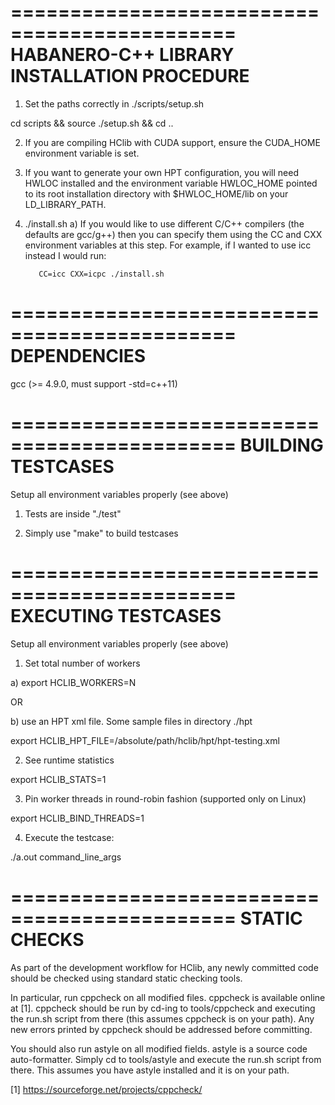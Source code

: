 =============================================
HABANERO-C++ LIBRARY INSTALLATION PROCEDURE
=============================================

1) Set the paths correctly in ./scripts/setup.sh

cd scripts && source ./setup.sh && cd ..

2) If you are compiling HClib with CUDA support, ensure the CUDA_HOME
   environment variable is set.

3) If you want to generate your own HPT configuration, you will need HWLOC
   installed and the environment variable HWLOC_HOME pointed to its root
   installation directory with $HWLOC_HOME/lib on your LD_LIBRARY_PATH.

4) ./install.sh
   a) If you would like to use different C/C++ compilers (the defaults are
      gcc/g++) then you can specify them using the CC and CXX environment
      variables at this step. For example, if I wanted to use icc instead I
      would run:

          CC=icc CXX=icpc ./install.sh

=============================================
DEPENDENCIES
=============================================

gcc (>= 4.9.0, must support -std=c++11)

=============================================
BUILDING TESTCASES
=============================================

Setup all environment variables properly (see above)

1) Tests are inside "./test" 

2) Simply use "make" to build testcases

=============================================
EXECUTING TESTCASES
=============================================

Setup all environment variables properly (see above)

1) Set total number of workers

a) export HCLIB_WORKERS=N

OR 

b) use an HPT xml file. Some sample files in directory ./hpt

export HCLIB_HPT_FILE=/absolute/path/hclib/hpt/hpt-testing.xml

2) See runtime statistics

export HCLIB_STATS=1

3) Pin worker threads in round-robin fashion (supported only on Linux)

export HCLIB_BIND_THREADS=1

4) Execute the testcase:

./a.out command_line_args

=============================================
STATIC CHECKS
=============================================

As part of the development workflow for HClib, any newly committed code should
be checked using standard static checking tools.

In particular, run cppcheck on all modified files. cppcheck is available online
at [1]. cppcheck should be run by cd-ing to tools/cppcheck and executing the
run.sh script from there (this assumes cppcheck is on your path). Any new errors
printed by cppcheck should be addressed before committing.

You should also run astyle on all modified fields. astyle is a source code
auto-formatter. Simply cd to tools/astyle and execute the run.sh script from
there. This assumes you have astyle installed and it is on your path.

[1] https://sourceforge.net/projects/cppcheck/

